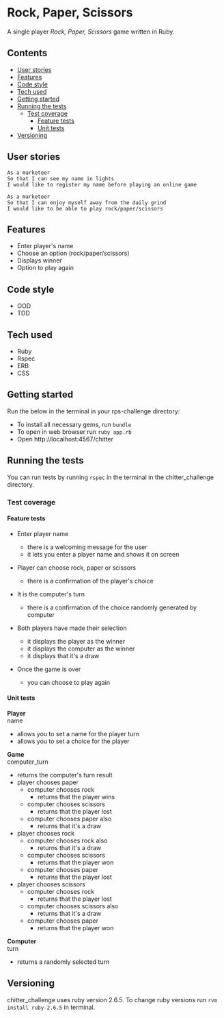 # Rock, Paper, Scissors

A single player _Rock, Paper, Scissors_ game written in Ruby.

## Contents
- [User stories](#user-stories)
- [Features](#features)
- [Code style](#code-style)
- [Tech used](#tech-used)
- [Getting started](#getting-started)
- [Running the tests](#running-the-tests)
  - [Test coverage](#test-coverage)
    - [Feature tests](#feature-tests)
    - [Unit tests](#unit-tests)
- [Versioning](#versioning)  

## User stories

```
As a marketeer
So that I can see my name in lights
I would like to register my name before playing an online game

As a marketeer
So that I can enjoy myself away from the daily grind
I would like to be able to play rock/paper/scissors
```  

## Features
- Enter player's name
- Choose an option (rock/paper/scissors)
- Displays winner
- Option to play again

## Code style
- OOD
- TDD

## Tech used

- Ruby  
- Rspec  
- ERB
- CSS

## Getting started

Run the below in the terminal in your rps-challenge directory:
- To install all necessary gems, run ```bundle```
- To open in web browser run ```ruby app.rb```
- Open http://localhost:4567/chitter

## Running the tests  

You can run tests by running ```rspec``` in the terminal in the chitter_challenge directory.

### Test coverage  
#### Feature tests

- Enter player name
  - there is a welcoming message for the user
  - it lets you enter a player name and shows it on screen

- Player can choose rock, paper or scissors
  - there is a confirmation of the player's choice

- It is the computer's turn
  - there is a confirmation of the choice randomly generated by computer

- Both players have made their selection
  - it displays the player as the winner
  - it displays the computer as the winner
  - it displays that it's a draw

- Once the game is over
  - you can choose to play again

#### Unit tests

**Player**  
name  
- allows you to set a name for the player
turn  
- allows you to set a choice for the player

**Game**  
computer_turn  
  - returns the computer's turn
result  
  - player chooses paper
    - computer chooses rock
      - returns that the player wins
    - computer chooses scissors
      - returns that the player lost
    - computer chooses paper also
      - returns that it's a draw
  - player chooses rock
    - computer chooses rock also
      - returns that it's a draw
    - computer chooses scissors
      - returns that the player won
    - computer chooses paper
      - returns that the player lost
  - player chooses scissors
    - computer chooses rock
      - returns that the player lost
    - computer chooses scissors also
      - returns that it's a draw
    - computer chooses paper
      - returns that the player won

**Computer**  
turn  
  - returns a randomly selected turn

## Versioning

chitter_challenge uses ruby version 2.6.5. To change ruby versions run
```rvm install ruby-2.6.5``` in terminal.
